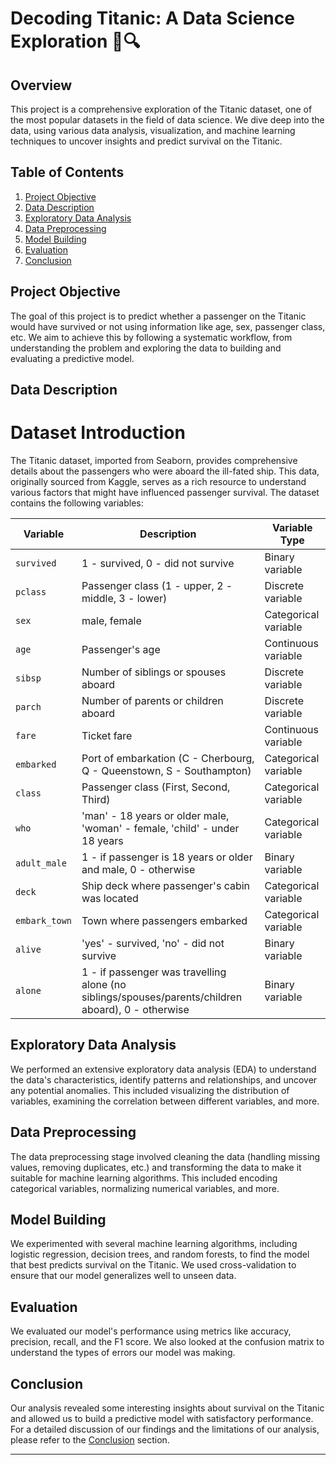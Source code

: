 # Decoding Titanic: A Data Science Exploration 🚢🔍

## Overview

This project is a comprehensive exploration of the Titanic dataset, one of the most popular datasets in the field of data science. We dive deep into the data, using various data analysis, visualization, and machine learning techniques to uncover insights and predict survival on the Titanic.

## Table of Contents

1. [Project Objective](#project-objective)
2. [Data Description](#data-description)
3. [Exploratory Data Analysis](#exploratory-data-analysis)
4. [Data Preprocessing](#data-preprocessing)
5. [Model Building](#model-building)
6. [Evaluation](#evaluation)
7. [Conclusion](#conclusion)

## Project Objective

The goal of this project is to predict whether a passenger on the Titanic would have survived or not using information like age, sex, passenger class, etc. We aim to achieve this by following a systematic workflow, from understanding the problem and exploring the data to building and evaluating a predictive model.

## Data Description

# Dataset Introduction

The Titanic dataset, imported from Seaborn, provides comprehensive details about the passengers who were aboard the ill-fated ship. This data, originally sourced from Kaggle, serves as a rich resource to understand various factors that might have influenced passenger survival. The dataset contains the following variables:

| Variable    | Description                                                     | Variable Type      |
|-------------|-----------------------------------------------------------------|--------------------|
| `survived`  | 1 - survived, 0 - did not survive                              | Binary variable    |
| `pclass`    | Passenger class (1 - upper, 2 - middle, 3 - lower)              | Discrete variable   |
| `sex`       | male, female                                                   | Categorical variable |
| `age`       | Passenger's age                                                 | Continuous variable |
| `sibsp`     | Number of siblings or spouses aboard                            | Discrete variable  |
| `parch`     | Number of parents or children aboard                            | Discrete variable  |
| `fare`      | Ticket fare                                                     | Continuous variable |
| `embarked`  | Port of embarkation (C - Cherbourg, Q - Queenstown, S - Southampton) | Categorical variable |
| `class`     | Passenger class (First, Second, Third)                          | Categorical variable |
| `who`       | 'man' - 18 years or older male, 'woman' - female, 'child' - under 18 years | Categorical variable |
| `adult_male` | 1 - if passenger is 18 years or older and male, 0 - otherwise   | Binary variable    |
| `deck`      | Ship deck where passenger's cabin was located                   | Categorical variable |
| `embark_town` | Town where passengers embarked                                 | Categorical variable |
| `alive`     | 'yes' - survived, 'no' - did not survive                       | Binary variable    |
| `alone`     | 1 - if passenger was travelling alone (no siblings/spouses/parents/children aboard), 0 - otherwise | Binary variable    |

## Exploratory Data Analysis

We performed an extensive exploratory data analysis (EDA) to understand the data's characteristics, identify patterns and relationships, and uncover any potential anomalies. This included visualizing the distribution of variables, examining the correlation between different variables, and more.

## Data Preprocessing

The data preprocessing stage involved cleaning the data (handling missing values, removing duplicates, etc.) and transforming the data to make it suitable for machine learning algorithms. This included encoding categorical variables, normalizing numerical variables, and more.

## Model Building

We experimented with several machine learning algorithms, including logistic regression, decision trees, and random forests, to find the model that best predicts survival on the Titanic. We used cross-validation to ensure that our model generalizes well to unseen data.

## Evaluation

We evaluated our model's performance using metrics like accuracy, precision, recall, and the F1 score. We also looked at the confusion matrix to understand the types of errors our model was making.

## Conclusion

Our analysis revealed some interesting insights about survival on the Titanic and allowed us to build a predictive model with satisfactory performance. For a detailed discussion of our findings and the limitations of our analysis, please refer to the [Conclusion](https://github.com/username/repo/blob/main/Conclusion.md) section.

---
